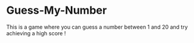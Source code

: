 # Guess-My-Number
This is a game where you can guess a number between 1 and 20 and try achieving a high score !
